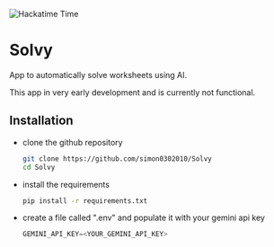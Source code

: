 ![Hackatime Time](https://hackatime-badge.hackclub.com/U08HC7N4JJW/Solvy)
# Solvy

App to automatically solve worksheets using AI.

This app in very early development and is currently not functional.

## Installation

* clone the github repository
  ```bash
  git clone https://github.com/simon0302010/Solvy
  cd Solvy
  ```
* install the requirements
  ```bash
  pip install -r requirements.txt
  ```
* create a file called ".env" and populate it with your gemini api key
  ```python
  GEMINI_API_KEY=<YOUR_GEMINI_API_KEY>
  ```
